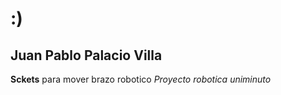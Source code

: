 # :)

## Juan Pablo Palacio Villa

**Sckets** para mover brazo robotico _Proyecto robotica uniminuto_
